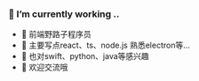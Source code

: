 <!-- <img align="right" src="https://github-readme-stats.vercel.app/api?username=sunyonghua&show_icons=true&count_private=true" /> -->

### 🔭 I’m currently working  ..
- 🌱 前端野路子程序员
- 🤔 主要写点react、ts、node.js 熟悉electron等...
- 🌈 也对swift、python、java等感兴趣
- 🤝 欢迎交流哦

<!--   <img align="right" src="https://github-readme-stats.vercel.app/api?username=sunyonghua&show_icons=true&count_private=true" /> -->
<!-- ![Metrics](https://metrics.lecoq.io/sunyonghua?template=classic&base.header=0&base.activity=0&base.community=0&base.repositories=0&base.metadata=0&followup=1&lines=1&followup.sections=repositories&config.timezone=Asia%2FShanghai) -->
<!-- <a href="https://github.com/sunyonghua">
  <img align="center" src="https://github-readme-stats.vercel.app/api/top-langs/?username=sunyonghua&layout=compact&hide=html,css" />
</a> -->
